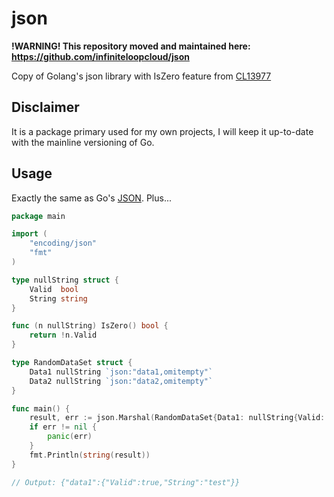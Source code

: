 # json

**!WARNING! This repository moved and maintained here: https://github.com/infiniteloopcloud/json**

Copy of Golang's json library with IsZero feature from [CL13977](https://go-review.googlesource.com/c/go/+/13977/)

## Disclaimer

It is a package primary used for my own projects, I will keep it up-to-date with the mainline versioning of Go.

## Usage

Exactly the same as Go's [JSON](https://pkg.go.dev/encoding/json). Plus...

```go
package main

import (
	"encoding/json"
	"fmt"
)

type nullString struct {
	Valid  bool
	String string
}

func (n nullString) IsZero() bool {
	return !n.Valid
}

type RandomDataSet struct {
	Data1 nullString `json:"data1,omitempty"`
	Data2 nullString `json:"data2,omitempty"`
}

func main() {
	result, err := json.Marshal(RandomDataSet{Data1: nullString{Valid: true, String: "test"}})
	if err != nil {
		panic(err)
	}
	fmt.Println(string(result))
}

// Output: {"data1":{"Valid":true,"String":"test"}}
```
